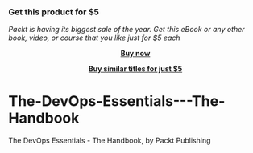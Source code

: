 
### Get this product for $5

<i>Packt is having its biggest sale of the year. Get this eBook or any other book, video, or course that you like just for $5 each</i>


<b><p align='center'>[Buy now](https://packt.link/9781803235363)</p></b>


<b><p align='center'>[Buy similar titles for just $5](https://subscription.packtpub.com/search)</p></b>


# The-DevOps-Essentials---The-Handbook
The DevOps Essentials - The Handbook, by Packt Publishing
